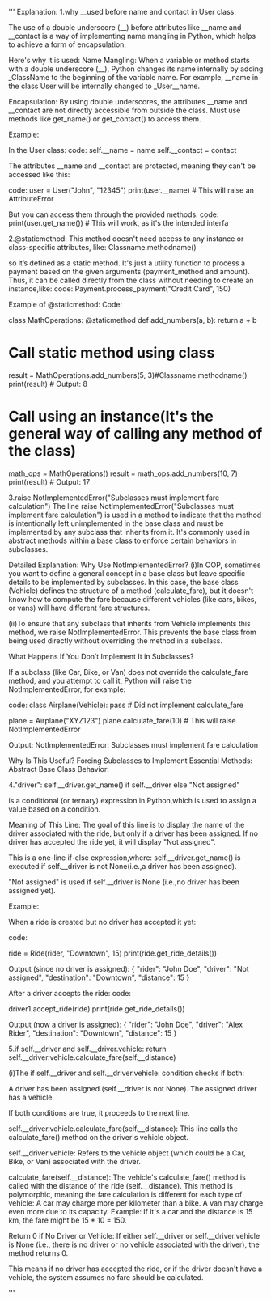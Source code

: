 '''
Explanation:
1.why __used before name and contact in User class:

The use of a double underscore (__) before attributes like __name and __contact 
is a way of implementing name mangling in Python, which helps to achieve a form of encapsulation. 

Here's why it is used:
Name Mangling:
When a variable or method starts with a double underscore (__), 
Python changes its name internally by adding _ClassName to the beginning of the variable name. 
For example, __name in the class User will be internally changed to _User__name.

Encapsulation:
By using double underscores, the attributes __name and __contact are not directly accessible from outside the class. 
Must use methods like get_name() or get_contact() to access them.

Example:

In the User class:
code:
self.__name = name
self.__contact = contact

The attributes __name and __contact are protected, meaning they can't be accessed like this:

code:
user = User("John", "12345")
print(user.__name)  # This will raise an AttributeError

But you can access them through the provided methods:
code:
print(user.get_name())  # This will work, as it's the intended interfa


2.@staticmethod:
This method doesn't need access to any instance or class-specific attributes, 
like: Classname.methodname()

so it’s defined as a static method. 
It's just a utility function to process a payment based on the given arguments 
(payment_method and amount).
Thus, it can be called directly from the class without needing to create an instance,like:
code:
Payment.process_payment("Credit Card", 150)


Example of @staticmethod:
Code:

class MathOperations:
    @staticmethod
    def add_numbers(a, b):
        return a + b

# Call static method using class
result = MathOperations.add_numbers(5, 3)#Classname.methodname()
print(result)  # Output: 8

# Call using an instance(It's the general way of calling any method of the class)
math_ops = MathOperations()
result = math_ops.add_numbers(10, 7)
print(result)  # Output: 17



3.raise NotImplementedError("Subclasses must implement fare calculation")
The line raise NotImplementedError("Subclasses must implement fare calculation") 
is used in a method to indicate that the method is intentionally left unimplemented in the 
base class and must be implemented by any subclass that inherits from it. 
It's commonly used in abstract methods within a base class to enforce certain behaviors 
in subclasses.

Detailed Explanation:
Why Use NotImplementedError?
(i)In OOP, sometimes you want to define a general concept in a base class but leave specific 
details to be implemented by subclasses. In this case, the base class (Vehicle) 
defines the structure of a method (calculate_fare), 
but it doesn't know how to compute the fare because different vehicles (like cars, bikes, or vans)
will have different fare structures.

(ii)To ensure that any subclass that inherits from Vehicle implements this method, 
we raise NotImplementedError. This prevents the base class from being used directly 
without overriding the method in a subclass.


What Happens If You Don’t Implement It in Subclasses?

If a subclass (like Car, Bike, or Van) does not override the calculate_fare method,
and you attempt to call it, Python will raise the NotImplementedError, for example:

code:
class Airplane(Vehicle):
    pass  # Did not implement calculate_fare

plane = Airplane("XYZ123")
plane.calculate_fare(10)  # This will raise NotImplementedError

Output:
NotImplementedError: Subclasses must implement fare calculation


Why Is This Useful?
Forcing Subclasses to Implement Essential Methods:
Abstract Base Class Behavior:
   


4."driver": self.__driver.get_name() if self.__driver else "Not assigned"

is a conditional (or ternary) expression in Python,which is used to assign a value based on a condition.

Meaning of This Line:
The goal of this line is to display the name of the driver associated with the ride, 
but only if a driver has been assigned. If no driver has accepted the ride yet, 
it will display "Not assigned".


This is a one-line if-else expression,where:
self.__driver.get_name() is executed if self.__driver is not None(i.e.,a driver has been assigned).

"Not assigned" is used if self.__driver is None (i.e.,no driver has been assigned yet).

Example:

When a ride is created but no driver has accepted it yet:

code:

ride = Ride(rider, "Downtown", 15)
print(ride.get_ride_details())

Output (since no driver is assigned):
{
  "rider": "John Doe",
  "driver": "Not assigned",
  "destination": "Downtown",
  "distance": 15
}


After a driver accepts the ride:
code:

driver1.accept_ride(ride)
print(ride.get_ride_details())

Output (now a driver is assigned):
{
  "rider": "John Doe",
  "driver": "Alex Rider",
  "destination": "Downtown",
  "distance": 15
}



5.if self.__driver and self.__driver.vehicle:
            return self.__driver.vehicle.calculate_fare(self.__distance)


(i)The if self.__driver and self.__driver.vehicle: condition checks if both:

A driver has been assigned (self.__driver is not None).
The assigned driver has a vehicle.

If both conditions are true, it proceeds to the next line.


self.__driver.vehicle.calculate_fare(self.__distance):
This line calls the calculate_fare() method on the driver's vehicle object.

self.__driver.vehicle: Refers to the vehicle object (which could be a Car, Bike, or Van) associated with the driver.

calculate_fare(self.__distance): The vehicle's calculate_fare() method is called with the distance of the ride (self.__distance). This method is polymorphic, meaning the fare calculation is different for each type of vehicle:
        A car may charge more per kilometer than a bike.
        A van may charge even more due to its capacity.
Example:
If it's a car and the distance is 15 km, the fare might be 15 * 10 = 150.


Return 0 if No Driver or Vehicle:
If either self.__driver or self.__driver.vehicle is None (i.e., there is no driver or no vehicle associated with the driver), the method returns 0.

This means if no driver has accepted the ride, or if the driver doesn't have a vehicle, the system assumes no fare should be calculated.

'''

